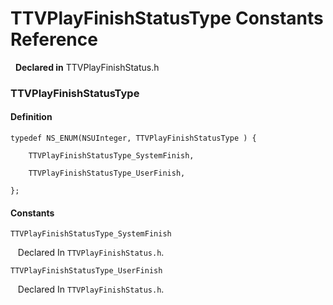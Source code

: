 # TTVPlayFinishStatusType Constants Reference

&nbsp;&nbsp;**Declared in** TTVPlayFinishStatus.h  

### TTVPlayFinishStatusType

#### Definition
    typedef NS_ENUM(NSUInteger, TTVPlayFinishStatusType ) {   
        
        TTVPlayFinishStatusType_SystemFinish,
        
        TTVPlayFinishStatusType_UserFinish,
        
    };

#### Constants

<a name="" title="TTVPlayFinishStatusType_SystemFinish"></a><code>TTVPlayFinishStatusType_SystemFinish</code>

&nbsp;&nbsp;&nbsp;Declared In `TTVPlayFinishStatus.h`.

<a name="" title="TTVPlayFinishStatusType_UserFinish"></a><code>TTVPlayFinishStatusType_UserFinish</code>

&nbsp;&nbsp;&nbsp;Declared In `TTVPlayFinishStatus.h`.

